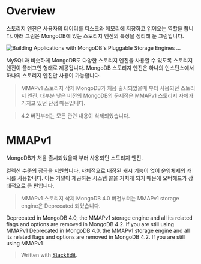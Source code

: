 # Overview

스토리지 엔진은 사용자의 데이터를 디스크와 메모리에 저장하고 읽어오는 역할을 합니다. 아래 그림은 MongoDB에 있는 스토리지 엔진의 특징을 정리해 둔 그림입니다.

![Building Applications with MongoDB's Pluggable Storage Engines ...](https://webassets.mongodb.com/_com_assets/cms/StorageEngineArchIMG2-ju0tb22fup.png)

MySQL과 비슷하게 MongoDB도 다양한 스토리지 엔진을 사용할 수 있도록 스토리지 엔진이 플러그인 형태로 제공됩니다. MongoDB 스토리지 엔진은 하나의 인스턴스에서 하나의 스토리지 엔진만 사용이 가능합니다.

> MMAPv1 스토리지 삭제
> MongoDB가 처음 출시되었을때 부터 사용되던 스토리지 엔진. 
> 대부분 낮은 버전의 MongoDB의 문제점은 MMAPv1 스토리지 자체가 가지고 있던 단점 때문입니다.

> 4.2 버전부터는 모든 관련 내용이 삭제되었습니다. 
# MMAPv1

MongoDB가 처음 출시되었을때 부터 사용되던 스토리지 엔진.

컬렉션 수준의 잠금을 지원합니다.
자체적으로 내장된 캐시 기능이 없어 운영체제의 캐시를 사용합니다. 이는 커널이 제공하는 시스템 콜을 거치게 되기 때문에 오버헤드가 상대적으로 큰 편입니다.


>MMAPv1 스토리지 삭제 
>MongoDB 4.0 버전부터는 MMAPv1 storage engine은 Deprecated 되었습니다.

Deprecated in MongoDB 4.0, the MMAPv1 storage engine and all its related flags and options are removed in MongoDB 4.2. If you are still using MMAPv1
Deprecated in MongoDB 4.0, the MMAPv1 storage engine and all its related flags and options are removed in MongoDB 4.2. If you are still using MMAPv1



> Written with [StackEdit](https://stackedit.io/).
<!--stackedit_data:
eyJoaXN0b3J5IjpbLTIwODI4MjM0MjgsLTExMzc3MTgwMjAsMT
M3MzM1ODk3MiwtMTM3NDUxNjk4N119
-->
